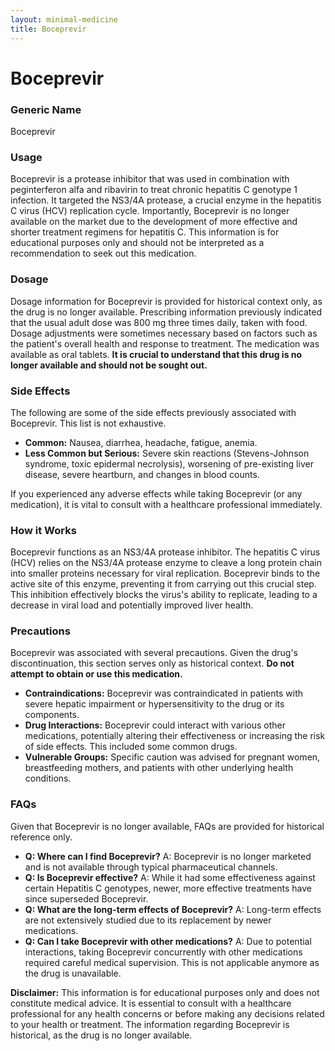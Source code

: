 ```yaml
---
layout: minimal-medicine
title: Boceprevir
---
```


# Boceprevir
### Generic Name
Boceprevir

### Usage
Boceprevir is a protease inhibitor that was used in combination with peginterferon alfa and ribavirin to treat chronic hepatitis C genotype 1 infection.  It targeted the NS3/4A protease, a crucial enzyme in the hepatitis C virus (HCV) replication cycle.  Importantly, Boceprevir is no longer available on the market due to the development of more effective and shorter treatment regimens for hepatitis C.  This information is for educational purposes only and should not be interpreted as a recommendation to seek out this medication.

### Dosage
Dosage information for Boceprevir is provided for historical context only, as the drug is no longer available.  Prescribing information previously indicated that the usual adult dose was 800 mg three times daily, taken with food.  Dosage adjustments were sometimes necessary based on factors such as the patient's overall health and response to treatment.  The medication was available as oral tablets.  **It is crucial to understand that this drug is no longer available and should not be sought out.**

### Side Effects
The following are some of the side effects previously associated with Boceprevir.  This list is not exhaustive.

* **Common:** Nausea, diarrhea, headache, fatigue, anemia.
* **Less Common but Serious:**  Severe skin reactions (Stevens-Johnson syndrome, toxic epidermal necrolysis),  worsening of pre-existing liver disease,  severe heartburn,  and changes in blood counts.

If you experienced any adverse effects while taking Boceprevir (or any medication), it is vital to consult with a healthcare professional immediately.

### How it Works
Boceprevir functions as an NS3/4A protease inhibitor.  The hepatitis C virus (HCV) relies on the NS3/4A protease enzyme to cleave a long protein chain into smaller proteins necessary for viral replication.  Boceprevir binds to the active site of this enzyme, preventing it from carrying out this crucial step.  This inhibition effectively blocks the virus's ability to replicate, leading to a decrease in viral load and potentially improved liver health.

### Precautions
Boceprevir was associated with several precautions.  Given the drug's discontinuation, this section serves only as historical context.  **Do not attempt to obtain or use this medication.**

* **Contraindications:**  Boceprevir was contraindicated in patients with severe hepatic impairment or hypersensitivity to the drug or its components.
* **Drug Interactions:**  Boceprevir could interact with various other medications, potentially altering their effectiveness or increasing the risk of side effects.  This included some common drugs.
* **Vulnerable Groups:** Specific caution was advised for pregnant women, breastfeeding mothers, and patients with other underlying health conditions.

### FAQs
Given that Boceprevir is no longer available, FAQs are provided for historical reference only.

* **Q: Where can I find Boceprevir?** A: Boceprevir is no longer marketed and is not available through typical pharmaceutical channels.
* **Q: Is Boceprevir effective?** A: While it had some effectiveness against certain Hepatitis C genotypes, newer, more effective treatments have since superseded Boceprevir.
* **Q: What are the long-term effects of Boceprevir?** A: Long-term effects are not extensively studied due to its replacement by newer medications.
* **Q: Can I take Boceprevir with other medications?** A: Due to potential interactions, taking Boceprevir concurrently with other medications required careful medical supervision. This is not applicable anymore as the drug is unavailable.


**Disclaimer:**  This information is for educational purposes only and does not constitute medical advice.  It is essential to consult with a healthcare professional for any health concerns or before making any decisions related to your health or treatment.  The information regarding Boceprevir is historical, as the drug is no longer available.
